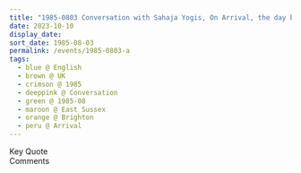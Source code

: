 ```yaml
---
title: "1985-0803 Conversation with Sahaja Yogis, On Arrival, the day before Śhrī Gaṇeśha Pūjā, Brighton Railway Station, Queens Road, Brighton, East Sussex, UK"
date: 2023-10-10
display_date: 
sort_date: 1985-08-03
permalink: /events/1985-0803-a
tags:
  - blue @ English
  - brown @ UK
  - crimson @ 1985
  - deeppink @ Conversation
  - green @ 1985-08
  - maroon @ East Sussex
  - orange @ Brighton
  - peru @ Arrival
---
```


<wave-list>
  <list-title color="green" width="75">Key Quote</list-title>
  <list-item color="BlanchedAlmond"  width="200"></list-item>
  <list-item color="Lavender"></list-item>
  <list-item color="BlanchedAlmond"></list-item>
</wave-list>

<br>

<wave-list>
  <list-title color="green" width="75">Comments</list-title>
  <list-item color="BlanchedAlmond"  width="200"></list-item>
  <list-item color="Lavender"></list-item>
  <list-item color="BlanchedAlmond"></list-item>
</wave-list>